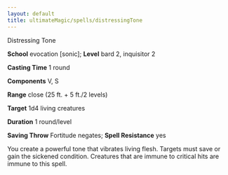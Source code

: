 ```yaml
---
layout: default
title: ultimateMagic/spells/distressingTone
---
```

Distressing Tone

**School** evocation [sonic]; **Level** bard 2, inquisitor 2

**Casting Time** 1 round

**Components** V, S

**Range** close (25 ft. + 5 ft./2 levels)

**Target** 1d4 living creatures

**Duration** 1 round/level

**Saving Throw** Fortitude negates; **Spell Resistance** yes

You create a powerful tone that vibrates living flesh. Targets must save or gain the sickened condition. Creatures that are immune to critical hits are immune to this spell.

